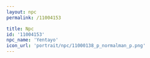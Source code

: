 ```yaml
---
layout: npc
permalink: /11004153

title: Npc
id: '11004153'
npc_name: 'Yentayo'
icon_url: 'portrait/npc/11000138_p_normalman_p.png'
---
```

